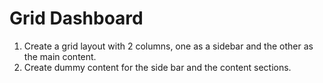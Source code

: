 # Grid Dashboard

1. Create a grid layout with 2 columns, one as a sidebar and the other as the main content.
2. Create dummy content for the side bar and the content sections.
